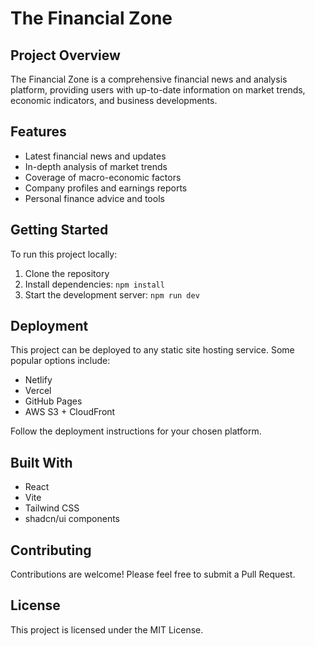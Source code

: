 # The Financial Zone

## Project Overview

The Financial Zone is a comprehensive financial news and analysis platform, providing users with up-to-date information on market trends, economic indicators, and business developments.

## Features

- Latest financial news and updates
- In-depth analysis of market trends
- Coverage of macro-economic factors
- Company profiles and earnings reports
- Personal finance advice and tools

## Getting Started

To run this project locally:

1. Clone the repository
2. Install dependencies: `npm install`
3. Start the development server: `npm run dev`

## Deployment

This project can be deployed to any static site hosting service. Some popular options include:

- Netlify
- Vercel
- GitHub Pages
- AWS S3 + CloudFront

Follow the deployment instructions for your chosen platform.

## Built With

- React
- Vite
- Tailwind CSS
- shadcn/ui components

## Contributing

Contributions are welcome! Please feel free to submit a Pull Request.

## License

This project is licensed under the MIT License.
